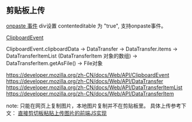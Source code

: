 ## 剪贴板上传
[onpaste 事件](https://www.runoob.com/jsref/event-onpaste.html)
div设置 contenteditable 为 "true", 支持onpaste事件。

[ClipboardEvent](https://developer.mozilla.org/zh-CN/docs/Web/API/ClipboardEvent)


ClipboardEvent.clipboardData -> DataTransfer -> DataTransfer.items -> DataTransferItemList (DataTransferItem 对象的数组) -> DataTransferItem.getAsFile() -> File对象



https://developer.mozilla.org/zh-CN/docs/Web/API/ClipboardEvent
https://developer.mozilla.org/zh-CN/docs/Web/API/DataTransfer
https://developer.mozilla.org/zh-CN/docs/Web/API/DataTransferItemList
https://developer.mozilla.org/zh-CN/docs/Web/API/DataTransferItem


note: 只能在网页上复制图片，本地图片复制并不在剪贴板里。
具体上传参考下文：
[直接剪切板粘贴上传图片的前端JS实现](https://www.zhangxinxu.com/wordpress/2018/09/ajax-upload-image-from-clipboard/)
